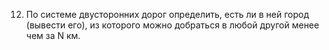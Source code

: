 12. По системе двусторонних дорог определить, есть ли в ней город (вывести его), из
которого можно добраться в любой другой менее чем за N км.
